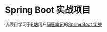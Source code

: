 # Spring Boot 实战项目
该项目学习于[B站](htpps://www.bilibili.com)用户[码匠笔记](https://space.bilibili.com/406041527?spm_id_from=333.788.b_765f7570696e666f.2)的[Spring Boot 实战](https://www.bilibili.com/video/BV1r4411r7au)
